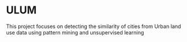 # ULUM
This project focuses on detecting the similarity of cities from Urban land use data using pattern mining and unsupervised learning

